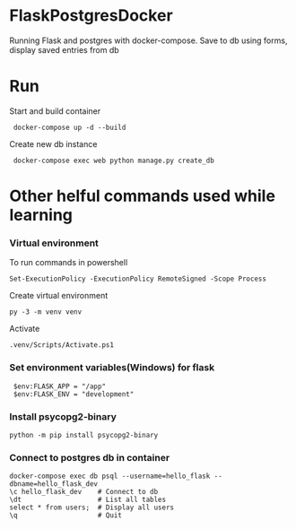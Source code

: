 ﻿# FlaskPostgresDocker

Running Flask and postgres with docker-compose. Save to db using forms, display saved entries from db


# Run
Start and build container
```
 docker-compose up -d --build
```
Create new db instance
```
 docker-compose exec web python manage.py create_db
```



# Other helful commands used while learning

### Virtual environment


To run commands in powershell
```
Set-ExecutionPolicy -ExecutionPolicy RemoteSigned -Scope Process
```

Create virtual environment
```
py -3 -m venv venv
```
Activate
```
.venv/Scripts/Activate.ps1
```

### Set environment variables(Windows) for flask

```
 $env:FLASK_APP = "/app"          
 $env:FLASK_ENV = "development"
```

### Install psycopg2-binary


```
python -m pip install psycopg2-binary
```

### Connect to postgres db in container


```
docker-compose exec db psql --username=hello_flask --dbname=hello_flask_dev
\c hello_flask_dev    # Connect to db
\dt                   # List all tables
select * from users;  # Display all users
\q                    # Quit
```
